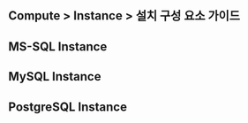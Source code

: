 ## Compute > Instance > 설치 구성 요소 가이드


## MS-SQL Instance

## MySQL Instance

## PostgreSQL Instance
